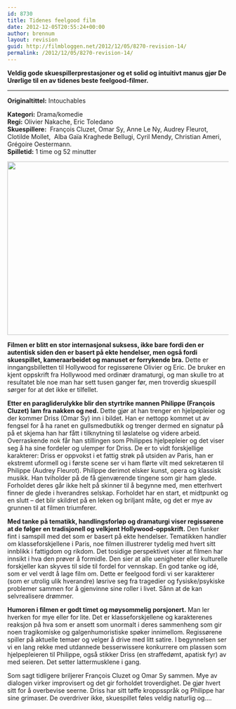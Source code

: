 ```yaml
---
id: 8730
title: Tidenes feelgood film
date: 2012-12-05T20:55:24+00:00
author: brennum
layout: revision
guid: http://filmbloggen.net/2012/12/05/8270-revision-14/
permalink: /2012/12/05/8270-revision-14/
---
```

**Veldig gode skuespillerprestasjoner og et solid og intuitivt manus gjør De Urørlige til en av tidenes beste feelgood-filmer.**  
****

**<!--more-->Originaltittel:** Intouchables

  
**Kategori:** Drama/komedie  
**Regi:** Olivier Nakache, Eric Toledano  
**Skuespillere:**  François Cluzet, Omar Sy, Anne Le Ny, Audrey Fleurot,  Clotilde Mollet,  Alba Gaïa Kraghede Bellugi, Cyril Mendy, Christian Ameri,  Grégoire Oestermann.  
**Spilletid:** 1 time og 52 minutter

<a href="http://filmbloggen.net/?attachment_id=8325" rel="attachment wp-att-8325"><img class="alignnone size-large wp-image-8325" src="http://filmbloggen.net/wp-content/uploads//2012/12/Intouch2-620x395.jpg" alt="" width="620" height="395" /></a>

**Filmen er blitt en stor internasjonal suksess, ikke bare fordi den er autentisk siden den er basert på ekte hendelser, men også fordi skuespillet, kameraarbeidet og manuset er forrykende bra.** Dette er inngangsbilletten til Hollywood for regissørene Olivier og Eric. De bruker en kjent oppskrift fra Hollywood med ordinær dramaturgi, og man skulle tro at resultatet ble noe man har sett tusen ganger før, men troverdig skuespill sørger for at det ikke er tilfellet.

**Etter en paragliderulykke blir den styrtrike mannen Philippe (François Cluzet) lam fra nakken og ned.** Dette gjør at han trenger en hjelpepleier og der kommer Driss (Omar Sy) inn i bildet. Han er nettopp kommet ut av fengsel for å ha ranet en gullsmedbutikk og trenger dermed en signatur på på et skjema han har fått i tilknytning til løslatelse og videre arbeid. Overraskende nok får han stillingen som Philippes hjelpepleier og det viser seg å ha sine fordeler og ulemper for Driss. De er to vidt forskjellige karakterer: Driss er oppvokst i et fattig strøk på utsiden av Paris, han er ekstremt uformell og i første scene ser vi ham flørte vilt med sekretæren til Philippe (Audrey Fleurot). Philippe derimot elsker kunst, opera og klassisk musikk. Han tviholder på de få gjenværende tingene som gir ham glede. Forholdet deres går ikke helt på skinner til å begynne med, men etterhvert finner de glede i hverandres selskap. Forholdet har en start, et midtpunkt og en slutt &#8211; det blir skildret på en leken og briljant måte, og det er mye av grunnen til at filmen triumferer.

**Med tanke på tematikk, handlingsforløp og dramaturgi viser regissørene at de følger en tradisjonell og velkjent Hollywood-oppskrift.** Den funker fint i samspill med det som er basert på ekte hendelser. Tematikken handler om klasseforskjellene i Paris, noe filmen illustrerer tydelig med hvert sitt innblikk i fattigdom og rikdom. Det tosidige perspektivet viser at filmen har innsikt i hva den prøver å formidle. Den sier at alle uenigheter eller kulturelle forskjeller kan skyves til side til fordel for vennskap. En god tanke og idé, som er vel verdt å lage film om. Dette er feelgood fordi vi ser karakterer (som er utrolig ulik hverandre) løsrive seg fra tragedier og fysiske/psykiske problemer sammen for å gjenvinne sine roller i livet. Sånn at de kan selvrealisere drømmer.

**Humoren i filmen er godt timet og møysommelig porsjonert.** Man ler hverken for mye eller for lite. Det er klasseforskjellene og karakterenes reaksjon på hva som er ansett som unormalt i deres sammenheng som gir noen tragikomiske og galgenhumoristiske spøker innimellom. Regissørene spiller på aktuelle temaer og velger å drive med litt satire. I begynnelsen ser vi en lang rekke med utdannede besserwissere konkurrere om plassen som hjelpepleieren til Philippe, også stikker Driss (en straffedømt, apatisk fyr) av med seieren. Det setter lattermusklene i gang.

Som sagt tidligere briljerer François Cluzet og Omar Sy sammen. Mye av dialogen virker improvisert og det gir forholdet troverdighet. De gjør hvert sitt for å overbevise seerne. Driss har sitt tøffe kroppsspråk og Philippe har sine grimaser. De overdriver ikke, skuespillet føles veldig naturlig og&#8230;.